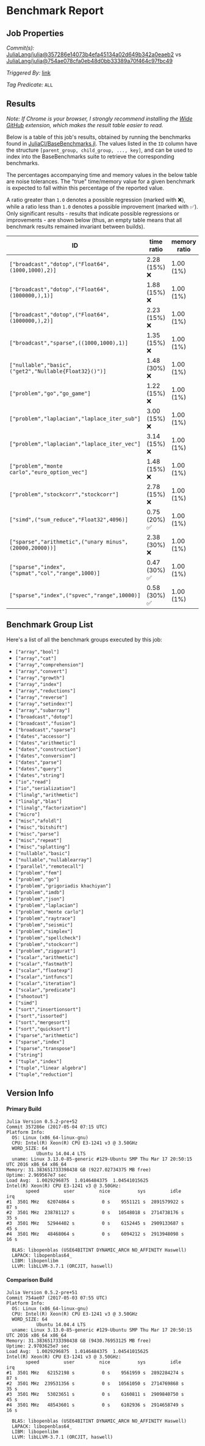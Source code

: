 # Benchmark Report

## Job Properties

*Commit(s):* [JuliaLang/julia@357286e14073b4efa45134a02d649b342a0eaeb2](https://github.com/JuliaLang/julia/commit/357286e14073b4efa45134a02d649b342a0eaeb2) vs [JuliaLang/julia@754ae078cfa0eb48d0bb33389a70f464c97fbc49](https://github.com/JuliaLang/julia/commit/754ae078cfa0eb48d0bb33389a70f464c97fbc49)

*Triggered By:* [link](https://github.com/JuliaLang/julia/commit/357286e14073b4efa45134a02d649b342a0eaeb2#commitcomment-22040413)

*Tag Predicate:* `ALL`

## Results

*Note: If Chrome is your browser, I strongly recommend installing the [Wide GitHub](https://chrome.google.com/webstore/detail/wide-github/kaalofacklcidaampbokdplbklpeldpj?hl=en)
extension, which makes the result table easier to read.*

Below is a table of this job's results, obtained by running the benchmarks found in
[JuliaCI/BaseBenchmarks.jl](https://github.com/JuliaCI/BaseBenchmarks.jl). The values
listed in the `ID` column have the structure `[parent_group, child_group, ..., key]`,
and can be used to index into the BaseBenchmarks suite to retrieve the corresponding
benchmarks.

The percentages accompanying time and memory values in the below table are noise tolerances. The "true"
time/memory value for a given benchmark is expected to fall within this percentage of the reported value.

A ratio greater than `1.0` denotes a possible regression (marked with :x:), while a ratio less
than `1.0` denotes a possible improvement (marked with :white_check_mark:). Only significant results - results
that indicate possible regressions or improvements - are shown below (thus, an empty table means that all
benchmark results remained invariant between builds).

| ID | time ratio | memory ratio |
|----|------------|--------------|
| `["broadcast","dotop",("Float64",(1000,1000),2)]` | 2.28 (15%) :x: | 1.00 (1%)  |
| `["broadcast","dotop",("Float64",(1000000,),1)]` | 1.88 (15%) :x: | 1.00 (1%)  |
| `["broadcast","dotop",("Float64",(1000000,),2)]` | 2.23 (15%) :x: | 1.00 (1%)  |
| `["broadcast","sparse",((1000,1000),1)]` | 1.35 (15%) :x: | 1.00 (1%)  |
| `["nullable","basic",("get2","Nullable{Float32}()")]` | 1.48 (30%) :x: | 1.00 (1%)  |
| `["problem","go","go_game"]` | 1.22 (15%) :x: | 1.00 (1%)  |
| `["problem","laplacian","laplace_iter_sub"]` | 3.00 (15%) :x: | 1.00 (1%)  |
| `["problem","laplacian","laplace_iter_vec"]` | 3.14 (15%) :x: | 1.00 (1%)  |
| `["problem","monte carlo","euro_option_vec"]` | 1.48 (15%) :x: | 1.00 (1%)  |
| `["problem","stockcorr","stockcorr"]` | 2.78 (15%) :x: | 1.00 (1%)  |
| `["simd",("sum_reduce","Float32",4096)]` | 0.75 (20%) :white_check_mark: | 1.00 (1%)  |
| `["sparse","arithmetic",("unary minus",(20000,20000))]` | 2.38 (30%) :x: | 1.00 (1%)  |
| `["sparse","index",("spmat","col","range",1000)]` | 0.47 (30%) :white_check_mark: | 1.00 (1%)  |
| `["sparse","index",("spvec","range",10000)]` | 0.58 (30%) :white_check_mark: | 1.00 (1%)  |

## Benchmark Group List

Here's a list of all the benchmark groups executed by this job:

- `["array","bool"]`
- `["array","cat"]`
- `["array","comprehension"]`
- `["array","convert"]`
- `["array","growth"]`
- `["array","index"]`
- `["array","reductions"]`
- `["array","reverse"]`
- `["array","setindex!"]`
- `["array","subarray"]`
- `["broadcast","dotop"]`
- `["broadcast","fusion"]`
- `["broadcast","sparse"]`
- `["dates","accessor"]`
- `["dates","arithmetic"]`
- `["dates","construction"]`
- `["dates","conversion"]`
- `["dates","parse"]`
- `["dates","query"]`
- `["dates","string"]`
- `["io","read"]`
- `["io","serialization"]`
- `["linalg","arithmetic"]`
- `["linalg","blas"]`
- `["linalg","factorization"]`
- `["micro"]`
- `["misc","afoldl"]`
- `["misc","bitshift"]`
- `["misc","parse"]`
- `["misc","repeat"]`
- `["misc","splatting"]`
- `["nullable","basic"]`
- `["nullable","nullablearray"]`
- `["parallel","remotecall"]`
- `["problem","fem"]`
- `["problem","go"]`
- `["problem","grigoriadis khachiyan"]`
- `["problem","imdb"]`
- `["problem","json"]`
- `["problem","laplacian"]`
- `["problem","monte carlo"]`
- `["problem","raytrace"]`
- `["problem","seismic"]`
- `["problem","simplex"]`
- `["problem","spellcheck"]`
- `["problem","stockcorr"]`
- `["problem","ziggurat"]`
- `["scalar","arithmetic"]`
- `["scalar","fastmath"]`
- `["scalar","floatexp"]`
- `["scalar","intfuncs"]`
- `["scalar","iteration"]`
- `["scalar","predicate"]`
- `["shootout"]`
- `["simd"]`
- `["sort","insertionsort"]`
- `["sort","issorted"]`
- `["sort","mergesort"]`
- `["sort","quicksort"]`
- `["sparse","arithmetic"]`
- `["sparse","index"]`
- `["sparse","transpose"]`
- `["string"]`
- `["tuple","index"]`
- `["tuple","linear algebra"]`
- `["tuple","reduction"]`

## Version Info

#### Primary Build

```
Julia Version 0.5.2-pre+52
Commit 357286e (2017-05-04 07:15 UTC)
Platform Info:
  OS: Linux (x86_64-linux-gnu)
  CPU: Intel(R) Xeon(R) CPU E3-1241 v3 @ 3.50GHz
  WORD_SIZE: 64
           Ubuntu 14.04.4 LTS
  uname: Linux 3.13.0-85-generic #129-Ubuntu SMP Thu Mar 17 20:50:15 UTC 2016 x86_64 x86_64
Memory: 31.383651733398438 GB (9227.02734375 MB free)
Uptime: 2.969567e7 sec
Load Avg:  1.0029296875  1.0146484375  1.04541015625
Intel(R) Xeon(R) CPU E3-1241 v3 @ 3.50GHz: 
       speed         user         nice          sys         idle          irq
#1  3501 MHz   62074864 s          0 s    9551121 s  2891579922 s         87 s
#2  3501 MHz  238781127 s          0 s   10548018 s  2714738176 s         35 s
#3  3501 MHz   52944402 s          0 s    6152445 s  2909133687 s         45 s
#4  3501 MHz   48468064 s          0 s    6094212 s  2913948098 s         16 s

  BLAS: libopenblas (USE64BITINT DYNAMIC_ARCH NO_AFFINITY Haswell)
  LAPACK: libopenblas64_
  LIBM: libopenlibm
  LLVM: libLLVM-3.7.1 (ORCJIT, haswell)

```

#### Comparison Build

```
Julia Version 0.5.2-pre+51
Commit 754ae07 (2017-05-03 07:55 UTC)
Platform Info:
  OS: Linux (x86_64-linux-gnu)
  CPU: Intel(R) Xeon(R) CPU E3-1241 v3 @ 3.50GHz
  WORD_SIZE: 64
           Ubuntu 14.04.4 LTS
  uname: Linux 3.13.0-85-generic #129-Ubuntu SMP Thu Mar 17 20:50:15 UTC 2016 x86_64 x86_64
Memory: 31.383651733398438 GB (9430.76953125 MB free)
Uptime: 2.9703625e7 sec
Load Avg:  1.0029296875  1.0146484375  1.04541015625
Intel(R) Xeon(R) CPU E3-1241 v3 @ 3.50GHz: 
       speed         user         nice          sys         idle          irq
#1  3501 MHz   62152198 s          0 s    9561959 s  2892284274 s         87 s
#2  3501 MHz  239531356 s          0 s   10561050 s  2714769868 s         35 s
#3  3501 MHz   53023651 s          0 s    6160811 s  2909840750 s         45 s
#4  3501 MHz   48543601 s          0 s    6102936 s  2914658749 s         16 s

  BLAS: libopenblas (USE64BITINT DYNAMIC_ARCH NO_AFFINITY Haswell)
  LAPACK: libopenblas64_
  LIBM: libopenlibm
  LLVM: libLLVM-3.7.1 (ORCJIT, haswell)

```
